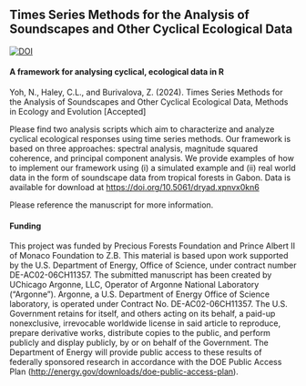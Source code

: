 
## Times Series Methods for the Analysis of Soundscapes and Other Cyclical Ecological Data 
[![DOI](https://zenodo.org/badge/800980602.svg)](https://zenodo.org/doi/10.5281/zenodo.11198177)

#### A framework for analysing cyclical, ecological data in R

Yoh, N., Haley, C.L., and Burivalova, Z. (2024). Times Series Methods for the Analysis of Soundscapes and Other Cyclical Ecological Data, Methods in Ecology and Evolution [Accepted] 

Please find two analysis scripts which aim to characterize and analyze cyclical ecological responses using time series methods. Our framework is based on three approaches: spectral analysis, magnitude squared coherence, and principal component analysis. 
We provide examples of how to implement our framework using (i) a simulated example and (ii) real world data in the form of soundscape data from tropical forests in Gabon. Data is available for download at https://doi.org/10.5061/dryad.xpnvx0kn6 

Please reference the manuscript for more information.


#### Funding
This project was funded by Precious Forests Foundation and Prince Albert II of Monaco Foundation to Z.B. This material is based upon work supported by the U.S. Department of Energy, Office of Science, under contract number DE-AC02-06CH11357. 
The submitted manuscript has been created by UChicago Argonne, LLC, Operator of Argonne National Laboratory (“Argonne”). Argonne, a U.S. Department of Energy Office of Science laboratory, is operated under Contract No. DE-AC02-06CH11357. 
The U.S. Government retains for itself, and others acting on its behalf, a paid-up nonexclusive, irrevocable worldwide license in said article to reproduce, prepare derivative works, distribute copies to the public, and perform publicly and display publicly, by or on behalf of the Government. 
The Department of Energy will provide public access to these results of federally sponsored research in accordance with the DOE Public Access Plan (http://energy.gov/downloads/doe-public-access-plan). 
